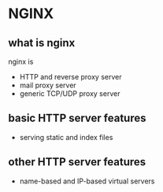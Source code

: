 NGINX
=====

## what is nginx

nginx is
+ HTTP and reverse proxy server
+ mail proxy server
+ generic TCP/UDP proxy server

## basic HTTP server features

+ serving static and index files

## other HTTP server features

+ name-based and IP-based virtual servers
